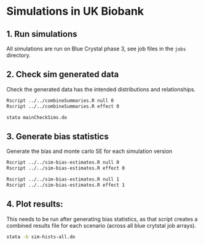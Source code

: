 
# Simulations in UK Biobank


## 1. Run simulations

All simulations are run on Blue Crystal phase 3, see job files in the `jobs` directory.



## 2. Check sim generated data

Check the generated data has the intended distributions and relationships.

```bash
Rscript ../../combineSummaries.R null 0
Rscript ../../combineSummaries.R effect 0
```


```bash
stata mainCheckSims.do
```





## 3. Generate bias statistics


Generate the bias and monte carlo SE for each simulation version

```bash
Rscript ../../sim-bias-estimates.R null 0
Rscript ../../sim-bias-estimates.R effect 0
```

```bash
Rscript ../../sim-bias-estimates.R null 1
Rscript ../../sim-bias-estimates.R effect 1
```


## 4. Plot results:

This needs to be run after generating bias statistics, as that script creates a combined results file for each scenario
(across all blue crytstal job arrays).

```bash
stata -b sim-hists-all.do
```

